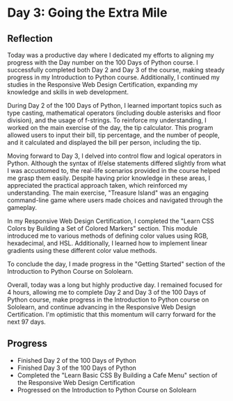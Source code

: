 # Day 3: Going the Extra Mile

## Reflection
 Today was a productive day where I dedicated my efforts to aligning my progress with the Day number on the 100 Days of Python course. I successfully completed both Day 2 and Day 3 of the course, making steady progress in my Introduction to Python course. Additionally, I continued my studies in the Responsive Web Design Certification, expanding my knowledge and skills in web development.

 During Day 2 of the 100 Days of Python, I learned important topics such as type casting, mathematical operators (including double asterisks and floor division), and the usage of f-strings. To reinforce my understanding, I worked on the main exercise of the day, the tip calculator. This program allowed users to input their bill, tip percentage, and the number of people, and it calculated and displayed the bill per person, including the tip.

 Moving forward to Day 3, I delved into control flow and logical operators in Python. Although the syntax of if/else statements differed slightly from what I was accustomed to, the real-life scenarios provided in the course helped me grasp them easily. Despite having prior knowledge in these areas, I appreciated the practical approach taken, which reinforced my understanding. The main exercise, "Treasure Island" was an engaging command-line game where users made choices and navigated through the gameplay.

 In my Responsive Web Design Certification, I completed the "Learn CSS Colors by Building a Set of Colored Markers" section. This module introduced me to various methods of defining color values using RGB, hexadecimal, and HSL. Additionally, I learned how to implement linear gradients using these different color value methods.

 To conclude the day, I made progress in the "Getting Started" section of the Introduction to Python Course on Sololearn.

 Overall, today was a long but highly productive day. I remained focused for 4 hours, allowing me to complete Day 2 and Day 3 of the 100 Days of Python course, make progress in the Introduction to Python course on Sololearn, and continue advancing in the Responsive Web Design Certification. I'm optimistic that this momentum will carry forward for the next 97 days.

## Progress
 - Finished Day 2 of the 100 Days of Python
 - Finished Day 3 of the 100 Days of Python
 - Completed the "Learn Basic CSS By Building a Cafe Menu" section of the Responsive Web Design Certification
 - Progressed on the Introduction to Python Course on Sololearn